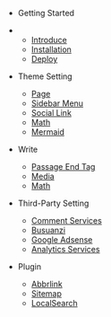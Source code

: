 * Getting Started
* 
  * [Introduce](/en/README.md)
  * [Installation](/en/GettingStarted/Installation.md)
  * [Deploy](/en/GettingStarted/Deploy.md)
  
* Theme Setting
  
  * [Page](en/ThemeSetting/Page.md)
  * [Sidebar Menu](en/ThemeSetting/SidebarMenu.md)
  * [Social Link](en/ThemeSetting/SocialLink.md)
  * [Math](en/ThemeSetting/Math.md)
  * [Mermaid](en/ThemeSetting/Mermaid.md)
  
* Write

  * [Passage End Tag](en/Write/PassageEndTag.md)
  * [Media](en/Write/Media.md)
  * [Math](en/Write/Math.md)


* Third-Party Setting
  
  * [Comment Services](en/Third-PartySetting/CommentServices)
  * [Busuanzi](en/Third-PartySetting/Busuanzi)
  * [Google Adsense](en/Third-PartySetting/GoogleAdsense)
  * [Analytics Services](en/Third-PartySetting/AnalyticsServices)

* Plugin
  
  * [Abbrlink](en/Plugin/Abbrlink)
  * [Sitemap](en/Plugin/Sitemap)
  * [LocalSearch](en/Plugin/LocalSearch)

